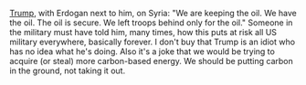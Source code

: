 <a href="https://twitter.com/atrupar/status/1194671109679046658">Trump</a>, with Erdogan next to him, on Syria: "We are keeping the oil. We have the oil. The oil is secure. We left troops behind only for the oil." Someone in the military must have told him, many times, how this puts at risk all US military everywhere, basically forever. I don't buy that Trump is an idiot who has no idea what he's doing. Also it's a joke that we would be trying to acquire (or steal) more carbon-based energy. We should be putting carbon in the ground, not taking it out. 
